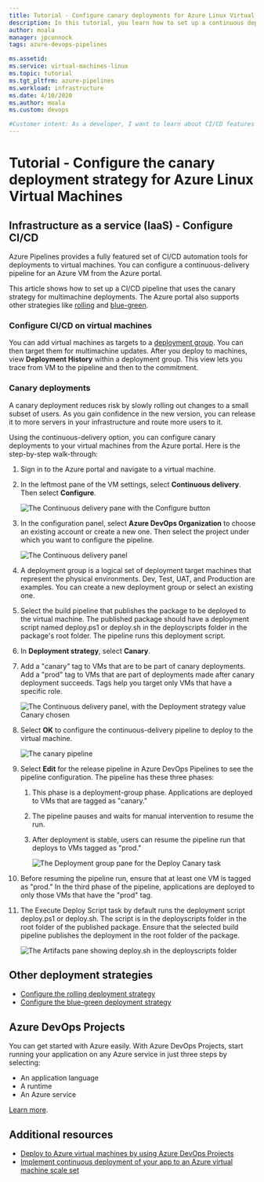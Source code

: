 ```yaml
---
title: Tutorial - Configure canary deployments for Azure Linux Virtual Machines
description: In this tutorial, you learn how to set up a continuous deployment (CD) pipeline. This pipeline updates a group of Azure Linux virtual machines using the canary deployment strategy.
author: moala
manager: jpconnock
tags: azure-devops-pipelines

ms.assetid: 
ms.service: virtual-machines-linux
ms.topic: tutorial
ms.tgt_pltfrm: azure-pipelines
ms.workload: infrastructure
ms.date: 4/10/2020
ms.author: moala
ms.custom: devops

#Customer intent: As a developer, I want to learn about CI/CD features in Azure so that I can use Azure DevOps services like Azure Pipelines to build and deploy my applications automatically.
---
```


# Tutorial - Configure the canary deployment strategy for Azure Linux Virtual Machines

## Infrastructure as a service (IaaS) - Configure CI/CD

Azure Pipelines provides a fully featured set of CI/CD automation tools for deployments to virtual machines. You can configure a continuous-delivery pipeline for an Azure VM from the Azure portal.

This article shows how to set up a CI/CD pipeline that uses the canary strategy for multimachine deployments. The Azure portal also supports other strategies like [rolling](https://aka.ms/AA7jlh8) and [blue-green](https://aka.ms/AA83fwu).

### Configure CI/CD on virtual machines

You can add virtual machines as targets to a [deployment group](https://docs.microsoft.com/azure/devops/pipelines/release/deployment-groups). You can then target them for multimachine updates. After you deploy to machines, view **Deployment History** within a deployment group. This view lets you trace from VM to the pipeline and then to the commitment.

### Canary deployments

A canary deployment reduces risk by slowly rolling out changes to a small subset of users. As you gain confidence in the new version, you can release it to more servers in your infrastructure and route more users to it.

Using the continuous-delivery option, you can configure canary deployments to your virtual machines from the Azure portal. Here is the step-by-step walk-through:

1. Sign in to the Azure portal and navigate to a virtual machine.
1. In the leftmost pane of the VM settings, select **Continuous delivery**. Then select **Configure**.

   ![The Continuous delivery pane with the Configure button](media/tutorial-devops-azure-pipelines-classic/azure-devops-configure.png)

1. In the configuration panel, select **Azure DevOps Organization** to choose an existing account or create a new one. Then select the project under which you want to configure the pipeline.  

   ![The Continuous delivery panel](media/tutorial-devops-azure-pipelines-classic/azure-devops-rolling.png)

1. A deployment group is a logical set of deployment target machines that represent the physical environments. Dev, Test, UAT, and Production are examples. You can create a new deployment group or select an existing one.
1. Select the build pipeline that publishes the package to be deployed to the virtual machine. The published package should have a deployment script named deploy.ps1 or deploy.sh in the deployscripts folder in the package's root folder. The pipeline runs this deployment script.
1. In **Deployment strategy**, select **Canary**.
1. Add a "canary" tag to VMs that are to be part of canary deployments. Add a "prod" tag to VMs that are part of deployments made after canary deployment succeeds. Tags help you target only VMs that have a specific role.

   ![The Continuous delivery panel, with the Deployment strategy value Canary chosen](media/tutorial-devops-azure-pipelines-classic/azure-devops-configure-canary.png)

1. Select **OK** to configure the continuous-delivery pipeline to deploy to the virtual machine.

   ![The canary pipeline](media/tutorial-devops-azure-pipelines-classic/azure-devops-configure-canary.png)

1. Select **Edit** for the release pipeline in Azure DevOps Pipelines to see the pipeline configuration. The pipeline has these three phases:

   1. This phase is a deployment-group phase. Applications are deployed to VMs that are tagged as "canary."
   1. The pipeline pauses and waits for manual intervention to resume the run.
   1. After deployment is stable, users can resume the pipeline run that deploys to VMs tagged as "prod."

      ![The Deployment group pane for the Deploy Canary task](media/tutorial-devops-azure-pipelines-classic/azure-devops-canary-task.png)

1. Before resuming the pipeline run, ensure that at least one VM is tagged as "prod." In the third phase of the pipeline, applications are deployed to only those VMs that have the "prod" tag.

1. The Execute Deploy Script task by default runs the deployment script deploy.ps1 or deploy.sh. The script is in the deployscripts folder in the root folder of the published package. Ensure that the selected build pipeline publishes the deployment in the root folder of the package.

   ![The Artifacts pane showing deploy.sh in the deployscripts folder](media/tutorial-deployment-strategy/package.png)

## Other deployment strategies
- [Configure the rolling deployment strategy](https://aka.ms/AA7jlh8)
- [Configure the blue-green deployment strategy](https://aka.ms/AA83fwu)

## Azure DevOps Projects

You can get started with Azure easily. With Azure DevOps Projects, start running your application on any Azure service in just three steps by selecting:

- An application language
- A runtime
- An Azure service

[Learn more](https://azure.microsoft.com/features/devops-projects/).

## Additional resources

- [Deploy to Azure virtual machines by using Azure DevOps Projects](https://docs.microsoft.com/azure/devops-project/azure-devops-project-vms)
- [Implement continuous deployment of your app to an Azure virtual machine scale set](https://docs.microsoft.com/azure/devops/pipelines/apps/cd/azure/deploy-azure-scaleset)
